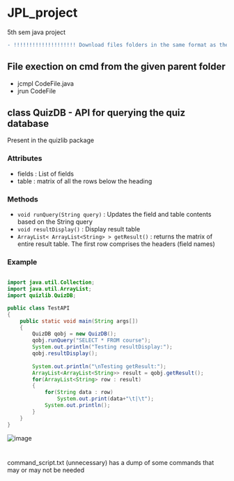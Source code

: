 # JPL_project
5th sem java project
```diff
- !!!!!!!!!!!!!!!!!!!! Download files folders in the same format as the repo !!!!!!!!!!!!!!!!!!!!
```
## File exection on cmd from the given parent folder
- jcmpl CodeFile.java
- jrun CodeFile

## class QuizDB - API for querying the quiz database
Present in the quizlib package
### Attributes
- fields : List of fields
- table : matrix of all the rows below the heading
### Methods
- ```void runQuery(String query)``` : Updates the field and table contents based on the String query
- ```void resultDisplay()``` : Display result table
- ```ArrayList< ArrayList<String> > getResult()``` : returns the matrix of entire result table. The first row comprises the headers (field names)
### Example
```Java

import java.util.Collection;
import java.util.ArrayList;
import quizlib.QuizDB;

public class TestAPI
{
	public static void main(String args[])
	{
		QuizDB qobj = new QuizDB();
		qobj.runQuery("SELECT * FROM course");
		System.out.println("Testing resultDisplay:");
		qobj.resultDisplay();
		
		System.out.println("\nTesting getResult:");
		ArrayList<ArrayList<String>> result = qobj.getResult();
		for(ArrayList<String> row : result)
		{
			for(String data : row)
				System.out.print(data+"\t|\t");
			System.out.println();	
		}
	}
}
```
![image](https://user-images.githubusercontent.com/88941689/201488526-fea844f6-f106-45f2-9e02-62791cdb6314.png)

#
command_script.txt (unnecessary) has a dump of some commands that may or may not be needed
